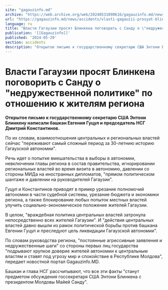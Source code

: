 ```yaml
---
site: "gagauzinfo.md"
archive: "https://web.archive.org/web/20240531090616/gagauzinfo.md/news/accidents/vlasti-gagauzii-prosyat-blinkena-pogovorit-s-sandu-o-nedruzhestvennoi-politike-po-otnosheniyu-k-zhitelyam-regiona"
url: "https://gagauzinfo.md/news/accidents/vlasti-gagauzii-prosyat-blinkena-pogovorit-s-sandu-o-nedruzhestvennoi-politike-po-otnosheniyu-k-zhitelyam-regiona"
language: ru
title: "Власти Гагаузии просят Блинкена поговорить с Санду о \"недружественной политике\" по отношению к жителям региона"
publication: '[[Gagauzinfo]]'
published: '2024-05-29'
section: accidents
description: "Открытое письмо к государственному секретарю США Энтони Блинкену написали башкан Евгения Гуцул и председатель НСГ Дмитрий Константинов."
---
```


# Власти Гагаузии просят Блинкена поговорить с Санду о "недружественной политике" по отношению к жителям региона

**Открытое письмо к государственному секретарю США Энтони Блинкену написали башкан Евгения Гуцул и председатель НСГ Дмитрий Константинов.**

По их словам, взаимоотношения центральных и региональных властей сейчас "переживают самый сложный период за 30-летнию историю Гагаузской автономии".

Речь идет о попытке вмешательства в выборы в автономии, невключении главы региона в состав правительства, игнорировании региональных властей во время визита в автономию, давлении со стороны МИДа на иностранных дипломатов, "прямом политическом шантаже и давлении на руководителей Гагаузии".

Гуцул и Константинов приводят в пример урезание полномочий автономии в части судебной системы, урезание бюджета и экономики региона, а также блокирование любых попыток местных властей улучить социально-экономическое положение жителей Гагаузии.

В целом, "враждебная политика центральных властей затронула непосредственно всех жителей Гагаузии". И "действия центральных властей давно вышли из рамок политической борьбы против башкана Евгении Гуцул и преследуют цель ликвидации Гагаузской автономии".

По словам руководства региона, "постоянные агрессивные заявления и недружественные шаги" со стороны первых лиц государства "подрывают хрупкое доверие жителей автономии к центральным властям и ставят под угрозу мир и спокойствие в Республике Молдова", передает новостной портал Gagauzinfo.MD.

Башкан и глава НСГ рассчитывают, что все эти факты "станут предметом обсуждения госсекретаря США Энтони Блинкена с президентом Молдовы Майей Санду".
